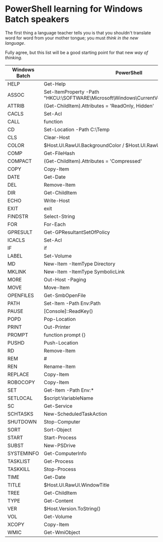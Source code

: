 # PowerShell learning for Windows Batch speakers

The first thing a language teacher tells you is that you shouldn't translate word for word from your mother tongue; you must *think in the new language*.

Fully agree, but this list will be a good starting point for that new *way of thinking*.

| Windows Batch | PowerShell                                                                                 |
|---------------|--------------------------------------------------------------------------------------------|
| HELP          | Get-Help                                                                                   |
| ASSOC         | Set-ItemProperty -Path "HKCU:\SOFTWARE\Microsoft\Windows\CurrentVersion\Explorer\FileExts" |
| ATTRIB        | (Get-ChildItem).Attributes = 'ReadOnly, Hidden'                                            |
| CACLS         | Set-Acl                                                                                    |
| CALL          | function                                                                                   |
| CD            | Set-Location -Path C:\Temp                                                                 |
| CLS           | Clear-Host                                                                                 |
| COLOR         | $Host.UI.RawUI.BackgroundColor / $Host.UI.RawUI.ForegroundColor                            |
| COMP          | Get-FileHash                                                                               |
| COMPACT       | (Get-ChildItem).Attributes = 'Compressed'                                                  |
| COPY          | Copy-Item                                                                                  |
| DATE          | Get-Date                                                                                   |
| DEL           | Remove-Item                                                                                |
| DIR           | Get-ChildItem                                                                              |
| ECHO          | Write-Host                                                                                 |
| EXIT          | exit                                                                                       |
| FINDSTR       | Select-String                                                                              |
| FOR           | For-Each                                                                                   |
| GPRESULT      | Get-GPResultantSetOfPolicy                                                                 |
| ICACLS        | Set-Acl                                                                                    |
| IF            | if                                                                                         |
| LABEL         | Set-Volume                                                                                 |
| MD            | New-Item -ItemType Directory                                                               |
| MKLINK        | New-Item -ItemType SymbolicLink                                                            |
| MORE          | Out-Host -Paging                                                                           |
| MOVE          | Move-Item                                                                                  |
| OPENFILES     | Get-SmbOpenFile                                                                            |
| PATH          | Set-Item -Path Env:Path                                                                    |
| PAUSE         | [Console]::ReadKey()                                                                       |
| POPD          | Pop-Location                                                                               |
| PRINT         | Out-Printer                                                                                |
| PROMPT        | function prompt {}                                                                         |
| PUSHD         | Push-Location                                                                              |
| RD            | Remove-Item                                                                                |
| REM           | #                                                                                          |
| REN           | Rename-Item                                                                                |
| REPLACE       | Copy-Item                                                                                  |
| ROBOCOPY      | Copy-Item                                                                                  |
| SET           | Get-Item -Path Env:*                                                                       |
| SETLOCAL      | $script:VariableName                                                                       |
| SC            | Get-Service                                                                                |
| SCHTASKS      | New-ScheduledTaskAction                                                                    |
| SHUTDOWN      | Stop-Computer                                                                              |
| SORT          | Sort-Object                                                                                |
| START         | Start-Process                                                                              |
| SUBST         | New-PSDrive                                                                                |
| SYSTEMINFO    | Get-ComputerInfo                                                                           |
| TASKLIST      | Get-Process                                                                                |
| TASKKILL      | Stop-Process                                                                               |
| TIME          | Get-Date                                                                                   |
| TITLE         | $Host.UI.RawUI.WindowTitle                                                                 |
| TREE          | Get-ChildItem                                                                              |
| TYPE          | Get-Content                                                                                |
| VER           | $Host.Version.ToString()                                                                   |
| VOL           | Get-Volume                                                                                 |
| XCOPY         | Copy-Item                                                                                  |
| WMIC          | Get-WmiObject                                                                              |
